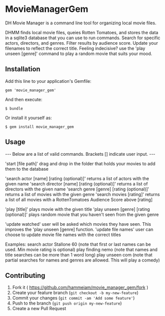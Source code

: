 # MovieManagerGem

DH Movie Manager is a command line tool for organizing local movie files. 

DHMM finds local movie files, queies Rotten Tomatoes, and stores the data in a sqlite3 database that you can use to run commands. Search for specific actors, directors, and genres. Filter results by audience score. Update your filenames to reflect the correct title. 
Feeling indecisive? use the 'play unseen [genre]' command to play a random movie that suits your mood.

## Installation

Add this line to your application's Gemfile:

    gem 'movie_manager_gem'

And then execute:

    $ bundle

Or install it yourself as:

    $ gem install movie_manager_gem

## Usage

--- Below are a list of valid commands. Brackets [] indicate user input. ---

'start [file path]' drag and drop in the folder that holds your movies to add them to the database

'search actor [name] [rating (optional)]' 		returns a list of actors with the given name
'search director [name] [rating (optional)]' 	returns a list of directors with the given name
'search genre [genre] [rating (optional)]' 		returns a list of movies with the given genre
'search movies [rating]' 											returns a list of all movies with a RottenTomatoes Audience Score above [rating]

'play [title]' plays movie with the given title
'play unseen [genre] [rating (optional)]' plays random movie that you haven't seen from the given genre

'update watched' 			user will be asked which movies they have seen. This improves the 'play unseen [genre] function.
'update file names' 	user can choose to update movie file names with the correct titles

Examples:
search actor Stallone 60    (note that first or last names can be used. Min movie rating is optional)
play finding nemo 					(note that names and title searches can be more than 1 word long)
play unseen com 						(note that partial searches for names and genres are allowed. This will play a comedy)


## Contributing

1. Fork it ( https://github.com/hammeiam/movie_manager_gem/fork )
2. Create your feature branch (`git checkout -b my-new-feature`)
3. Commit your changes (`git commit -am 'Add some feature'`)
4. Push to the branch (`git push origin my-new-feature`)
5. Create a new Pull Request

